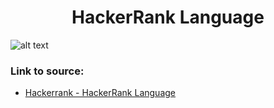 <h1 align="center">HackerRank Language</h1>

![alt text](https://images2.imgbox.com/7f/24/4zixJRml_o.png?raw=true)

### Link to source: 
- <a href="https://www.hackerrank.com/challenges/hackerrank-language/problem">Hackerrank - HackerRank Language</a>

